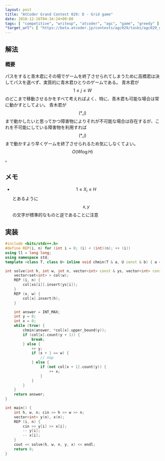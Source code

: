 ```yaml
---
layout: post
title: "AtCoder Grand Contest 029: D - Grid game"
date: 2018-12-16T04:34:24+09:00
tags: [ "competitive", "writeup", "atcoder", "agc", "game", "greedy" ]
"target_url": [ "https://beta.atcoder.jp/contests/agc029/tasks/agc029_d" ]
---
```


## 解法

### 概要

パスをすると青木君にその場でゲームを終了させられてしまうために高橋君は決してパスを選べず、実質的に青木君ひとりのゲームである。
青木君が $$1 \le j \le W$$ のどこまで移動させるかをすべて考えればよく、特に、青木君も可能な場合は常に動かすとしてよい。
青木君が $$(\ast, j)$$ まで動かしたいと思ってかつ障害物によりそれが不可能な場合は存在するが、これを不可能にしている障害物を利用すれば $$(\ast, j)$$ まで動かすより早くゲームを終了させられるため気にしなくてよい。
$$O(W \log H)$$。

## メモ

-   $$1 \le X_i \le H$$ とあるように $$x, y$$ の文字が標準的なものと逆であることに注意

## 実装

``` c++
#include <bits/stdc++.h>
#define REP(i, n) for (int i = 0; (i) < (int)(n); ++ (i))
using ll = long long;
using namespace std;
template <class T, class U> inline void chmin(T & a, U const & b) { a = min<T>(a, b); }

int solve(int h, int w, int n, vector<int> const & ys, vector<int> const & xs) {
    vector<set<int> > col(w);
    REP (i, n) {
        col[xs[i]].insert(ys[i]);
    }
    REP (x, w) {
        col[x].insert(h);
    }

    int answer = INT_MAX;
    int y = 0;
    int x = 0;
    while (true) {
        chmin(answer, *col[x].upper_bound(y));
        if (col[x].count(y + 1)) {
            break;
        } else {
            ++ y;
            if (x + 1 == w) {
                // nop
            } else {
                if (not col[x + 1].count(y)) {
                    ++ x;
                }
            }
        }
    }
    return answer;
}

int main() {
    int h, w, n; cin >> h >> w >> n;
    vector<int> y(n), x(n);
    REP (i, n) {
        cin >> y[i] >> x[i];
        -- y[i];
        -- x[i];
    }
    cout << solve(h, w, n, y, x) << endl;
    return 0;
}
```
